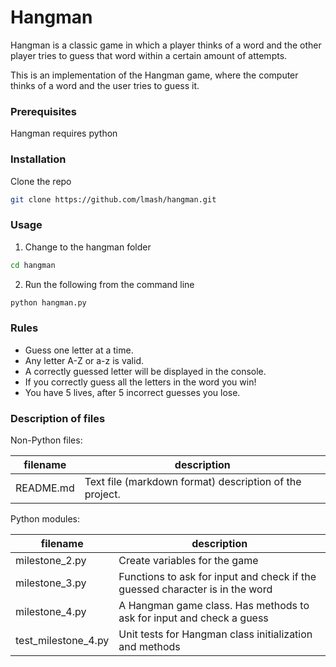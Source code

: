 # Hangman

Hangman is a classic game in which a player thinks of a word and the other player tries to guess that word within a certain amount of attempts.

This is an implementation of the Hangman game, where the computer thinks of a word and the user tries to guess it.

### Prerequisites

Hangman requires python

### Installation

Clone the repo

```sh
git clone https://github.com/lmash/hangman.git
```

### Usage

1. Change to the hangman folder

```sh
cd hangman
```

2. Run the following from the command line

```sh
python hangman.py
```

### Rules

- Guess one letter at a time.
- Any letter A-Z or a-z is valid.
- A correctly guessed letter will be displayed in the console.
- If you correctly guess all the letters in the word you win!
- You have 5 lives, after 5 incorrect guesses you lose.

### Description of files

Non-Python files:

| filename  | description                                             |
| --------- | ------------------------------------------------------- |
| README.md | Text file (markdown format) description of the project. |

Python modules:

| filename            | description                                                                  |
| ------------------- | ---------------------------------------------------------------------------- |
| milestone_2.py      | Create variables for the game                                                |
| milestone_3.py      | Functions to ask for input and check if the guessed character is in the word |
| milestone_4.py      | A Hangman game class. Has methods to ask for input and check a guess         |
| test_milestone_4.py | Unit tests for Hangman class initialization and methods                      |
